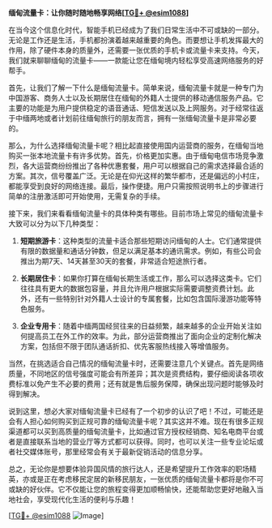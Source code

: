 **缅甸流量卡：让你随时随地畅享网络[[TG💪+ @esim1088](https://t.me/s/esim1088)]**

在当今这个信息化时代，智能手机已经成为了我们日常生活中不可或缺的一部分。无论是工作还是生活，手机都扮演着越来越重要的角色。而要想让手机发挥最大的作用，除了硬件本身的质量外，还需要一张优质的手机卡或流量卡来支持。今天，我们就来聊聊缅甸的流量卡——一款能让您在缅甸境内轻松享受高速网络服务的好帮手。

首先，让我们了解一下什么是缅甸流量卡。简单来说，缅甸流量卡就是一种专门为中国游客、商务人士以及长期居住在缅甸的外籍人士提供的移动通信服务产品。它主要的功能是为用户提供稳定的语音通话、短信发送以及上网服务。对于经常往返于中缅两地或者计划前往缅甸旅行的朋友而言，拥有一张缅甸流量卡是非常必要的。

那么，为什么选择缅甸流量卡呢？相比起直接使用国内运营商的服务，在缅甸当地购买一张本地流量卡有许多优势。首先，价格更加实惠。由于缅甸电信市场竞争激烈，各大运营商纷纷推出了各种优惠套餐，用户可以根据自己的需求选择最合适的方案。其次，信号覆盖广泛。无论是在仰光这样的繁华都市，还是偏远的小村庄，都能享受到良好的网络连接。最后，操作便捷。用户只需按照说明书上的步骤进行简单的注册激活即可开始使用，无需复杂的手续。

接下来，我们来看看缅甸流量卡的具体种类有哪些。目前市场上常见的缅甸流量卡大致可以分为以下几种类型：

1. **短期旅游卡**：这种类型的流量卡适合那些短期访问缅甸的人士。它们通常提供有限的数据量和通话分钟数，但足以满足基本的通讯需求。例如，有些公司会推出为期7天、14天甚至30天的套餐，非常适合短途旅行者。

2. **长期居住卡**：如果你打算在缅甸长期生活或工作，那么可以选择这类卡。它们往往具有更大的数据包容量，并且允许用户根据实际需要调整资费计划。此外，还有一些特别针对外籍人士设计的专属套餐，比如包含国际漫游功能等特色服务。

3. **企业专用卡**：随着中缅两国经贸往来的日益频繁，越来越多的企业开始关注如何提高员工在外工作的效率。为此，部分运营商推出了面向企业的定制化解决方案，包括但不限于团队通话折扣、优先客服热线接入等增值服务。

当然，在挑选适合自己情况的缅甸流量卡时，还需要注意几个关键点。首先是网络质量，不同地区的信号强度可能会有所差异；其次是资费结构，要仔细阅读各项收费标准以免产生不必要的费用；还有就是售后服务保障，确保出现问题时能够及时得到解决。

说到这里，想必大家对缅甸流量卡已经有了一个初步的认识了吧！不过，可能还是会有人担心如何购买到正规可靠的缅甸流量卡呢？其实这并不难。现在有很多正规渠道都可以买到高质量的缅甸流量卡，比如通过官方授权经销商、知名电商平台或者是直接联系当地的营业厅等方式都可以获得。同时，也可以关注一些专业论坛或者社交媒体账号，那里经常会有关于最新促销活动的信息分享。

总之，无论你是想要体验异国风情的旅行达人，还是希望提升工作效率的职场精英，亦或是正在考虑移民定居的新移民朋友，一张优质的缅甸流量卡都将是你不可或缺的好伙伴。它不仅能让您的旅程变得更加顺畅愉快，还能帮助您更好地融入当地社会，享受现代化生活的便利与乐趣！

[[TG💪+ @esim1088](https://t.me/s/esim1088) ![Image](https://i.postimg.cc/4NQfJmqS/Snipaste-2025-05-13-00-14-12.png)]